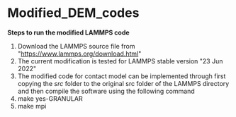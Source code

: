 # Modified_DEM_codes

**Steps to run the modified LAMMPS code**
1. Download the LAMMPS source file from "https://www.lammps.org/download.html"
2. The current modification is tested for LAMMPS stable version "23 Jun 2022"
3. The modified code for contact model can be implemented through first copying the *src* folder to the original src folder of the LAMMPS directory and then compile the software using the following command 
4. make yes-GRANULAR
5. make mpi

